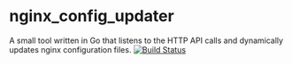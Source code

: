 # nginx_config_updater
A small tool written in Go that listens to the HTTP API calls and dynamically updates nginx configuration files.
[![Build Status](https://travis-ci.org/honsiorovskyi/nginx_config_updater.svg?branch=master)](https://travis-ci.org/honsiorovskyi/nginx_config_updater)
